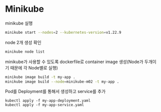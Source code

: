 # Minikube

minikube 실행

```bash
minikube start --nodes=2 --kubernetes-version=v1.22.9
```

node 2개 생성 확인

```bash
minikube node list
```

minikube가 사용할 수 있도록 dockerfile로 container image 생성(Node가 두개이기 때문에 각 Node별로 실행)

```bash
minikube image build -t my-app .
minikube image build --node=minikube-m02 -t my-app .
```

Pod를 Deployment를 통해서 생성하고 service를 추가

```
kubectl apply -f my-app-deployment.yaml
kubectl apply -f my-app-service.yaml
```
